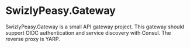 # SwizlyPeasy.Gateway
SwizlyPeasy.Gateway is a small API gateway project. This gateway should support OIDC authentication and service discovery with Consul. The reverse proxy is YARP.
